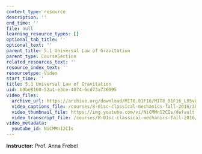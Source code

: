 ```yaml
---
content_type: resource
description: ''
end_time: ''
file: null
learning_resource_types: []
optional_tab_title: ''
optional_text: ''
parent_title: 5.1 Universal Law of Gravitation
parent_type: CourseSection
related_resources_text: ''
resource_index_text: ''
resourcetype: Video
start_time: ''
title: 5.1 Universal Law of Gravitation
uid: b9be8160-52a1-e3ce-4074-6cd73a736095
video_files:
  archive_url: https://archive.org/download/MIT8.01F16/MIT8_01F16_L05v01_360p.mp4
  video_captions_file: /courses/8-01sc-classical-mechanics-fall-2016/3bdfc68e32ca5763ae0056474dc4d25c_NiCMMn12CIs.vtt
  video_thumbnail_file: https://img.youtube.com/vi/NiCMMn12CIs/default.jpg
  video_transcript_file: /courses/8-01sc-classical-mechanics-fall-2016/e815edd9d9b6d8e83f66a589afdfc983_NiCMMn12CIs.pdf
video_metadata:
  youtube_id: NiCMMn12CIs
---
```


**Instructor:** Prof. Anna Frebel
